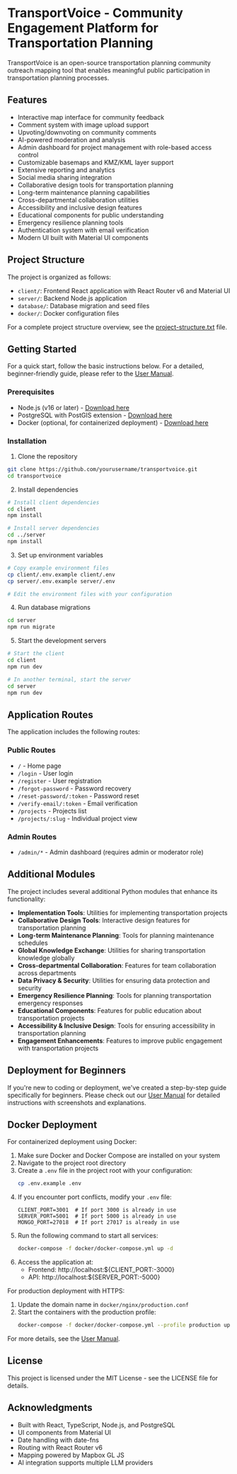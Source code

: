 # TransportVoice - Community Engagement Platform for Transportation Planning

TransportVoice is an open-source transportation planning community outreach mapping tool that enables meaningful public participation in transportation planning processes.

## Features

- Interactive map interface for community feedback
- Comment system with image upload support
- Upvoting/downvoting on community comments
- AI-powered moderation and analysis
- Admin dashboard for project management with role-based access control
- Customizable basemaps and KMZ/KML layer support
- Extensive reporting and analytics
- Social media sharing integration
- Collaborative design tools for transportation planning
- Long-term maintenance planning capabilities
- Cross-departmental collaboration utilities
- Accessibility and inclusive design features
- Educational components for public understanding
- Emergency resilience planning tools
- Authentication system with email verification
- Modern UI built with Material UI components

## Project Structure

The project is organized as follows:
- `client/`: Frontend React application with React Router v6 and Material UI
- `server/`: Backend Node.js application
- `database/`: Database migration and seed files
- `docker/`: Docker configuration files

For a complete project structure overview, see the [project-structure.txt](../project-structure.txt) file.

## Getting Started

For a quick start, follow the basic instructions below. For a detailed, beginner-friendly guide, please refer to the [User Manual](./USER_MANUAL.md).

### Prerequisites
- Node.js (v16 or later) - [Download here](https://nodejs.org/en/download/)
- PostgreSQL with PostGIS extension - [Download here](https://www.postgresql.org/download/windows/)
- Docker (optional, for containerized deployment) - [Download here](https://www.docker.com/products/docker-desktop/)

### Installation

1. Clone the repository
```bash
git clone https://github.com/yourusername/transportvoice.git
cd transportvoice
```

2. Install dependencies
```bash
# Install client dependencies
cd client
npm install

# Install server dependencies
cd ../server
npm install
```

3. Set up environment variables
```bash
# Copy example environment files
cp client/.env.example client/.env
cp server/.env.example server/.env

# Edit the environment files with your configuration
```

4. Run database migrations
```bash
cd server
npm run migrate
```

5. Start the development servers
```bash
# Start the client
cd client
npm run dev

# In another terminal, start the server
cd server
npm run dev
```

## Application Routes

The application includes the following routes:

### Public Routes
- `/` - Home page
- `/login` - User login
- `/register` - User registration
- `/forgot-password` - Password recovery
- `/reset-password/:token` - Password reset
- `/verify-email/:token` - Email verification
- `/projects` - Projects list
- `/projects/:slug` - Individual project view

### Admin Routes
- `/admin/*` - Admin dashboard (requires admin or moderator role)

## Additional Modules

The project includes several additional Python modules that enhance its functionality:

- **Implementation Tools**: Utilities for implementing transportation projects
- **Collaborative Design Tools**: Interactive design features for transportation planning
- **Long-term Maintenance Planning**: Tools for planning maintenance schedules
- **Global Knowledge Exchange**: Utilities for sharing transportation knowledge globally
- **Cross-departmental Collaboration**: Features for team collaboration across departments
- **Data Privacy & Security**: Utilities for ensuring data protection and security
- **Emergency Resilience Planning**: Tools for planning transportation emergency responses
- **Educational Components**: Features for public education about transportation projects
- **Accessibility & Inclusive Design**: Tools for ensuring accessibility in transportation planning
- **Engagement Enhancements**: Features to improve public engagement with transportation projects

## Deployment for Beginners

If you're new to coding or deployment, we've created a step-by-step guide specifically for beginners. Please check out our [User Manual](./USER_MANUAL.md) for detailed instructions with screenshots and explanations.

## Docker Deployment

For containerized deployment using Docker:

1. Make sure Docker and Docker Compose are installed on your system
2. Navigate to the project root directory
3. Create a `.env` file in the project root with your configuration:
   ```bash
   cp .env.example .env
   ```
4. If you encounter port conflicts, modify your `.env` file:
   ```
   CLIENT_PORT=3001  # If port 3000 is already in use
   SERVER_PORT=5001  # If port 5000 is already in use
   MONGO_PORT=27018  # If port 27017 is already in use
   ```
5. Run the following command to start all services:
   ```bash
   docker-compose -f docker/docker-compose.yml up -d
   ```
6. Access the application at:
   - Frontend: http://localhost:${CLIENT_PORT:-3000}
   - API: http://localhost:${SERVER_PORT:-5000}

For production deployment with HTTPS:
1. Update the domain name in `docker/nginx/production.conf`
2. Start the containers with the production profile:
   ```bash
   docker-compose -f docker/docker-compose.yml --profile production up -d
   ```

For more details, see the [User Manual](./USER_MANUAL.md).

## License

This project is licensed under the MIT License - see the LICENSE file for details.

## Acknowledgments

- Built with React, TypeScript, Node.js, and PostgreSQL
- UI components from Material UI
- Date handling with date-fns
- Routing with React Router v6
- Mapping powered by Mapbox GL JS
- AI integration supports multiple LLM providers 